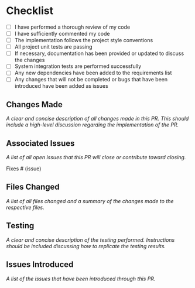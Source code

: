 # Checklist

- [ ] I have performed a thorough review of my code
- [ ] I have sufficiently commented my code
- [ ] The implementation follows the project style conventions
- [ ] All project unit tests are passing
- [ ] If necessary, documentation has been provided or updated to discuss the changes
- [ ] System integration tests are performed successfully
- [ ] Any new dependencies have been added to the requirements list
- [ ] Any changes that will not be completed or bugs that have been introduced have been added as issues

## Changes Made

*A clear and concise description of all changes made in this PR. This should
include a high-level discussion regarding the implementation of the PR.*

## Associated Issues

*A list of all open issues that this PR will close or contribute toward closing.*

Fixes # (issue)

## Files Changed

*A list of all files changed and a summary of the changes made to the respective
files.*

## Testing

*A clear and concise description of the testing performed. Instructions should
be included discussing how to replicate the testing results.*

## Issues Introduced

*A list of the issues that have been introduced through this PR.*
